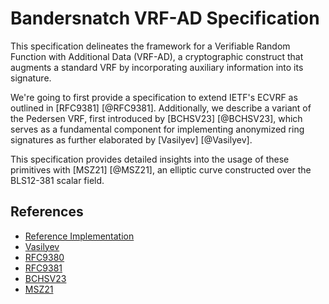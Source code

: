 # Bandersnatch VRF-AD Specification

This specification delineates the framework for a Verifiable Random Function with
Additional Data (VRF-AD), a cryptographic construct that augments a standard VRF
by incorporating auxiliary information into its signature.

We're going to first provide a specification to extend IETF's ECVRF as outlined
in [RFC9381] [@RFC9381]. Additionally, we describe a variant of the Pedersen
VRF, first introduced by [BCHSV23] [@BCHSV23], which serves as a fundamental
component for implementing anonymized ring signatures as further elaborated by
[Vasilyev] [@Vasilyev].

This specification provides detailed insights into the usage of these primitives
with [MSZ21] [@MSZ21], an elliptic curve constructed over the BLS12-381 scalar
field.

## References

* [Reference Implementation](https://github.com/davxy/ark-ec-vrfs)
* [Vasilyev](https://hackmd.io/ulW5nFFpTwClHsD0kusJAA)
* [RFC9380](https://datatracker.ietf.org/doc/rfc9380)
* [RFC9381](https://datatracker.ietf.org/doc/rfc9381)
* [BCHSV23](https://eprint.iacr.org/2023/002)
* [MSZ21](https://eprint.iacr.org/2021/1152)

